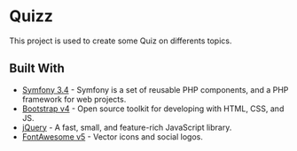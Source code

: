 # Quizz

This project is used to create some Quiz on differents topics.

## Built With

* [Symfony 3.4](https://symfony.com/) - Symfony is a set of reusable PHP components, and a PHP framework for web projects.
* [Bootstrap v4](https://getbootstrap.com/) - Open source toolkit for developing with HTML, CSS, and JS.
* [jQuery](https://jquery.com/) - A fast, small, and feature-rich JavaScript library. 
* [FontAwesome v5](https://fontawesome.com/) - Vector icons and social logos.
